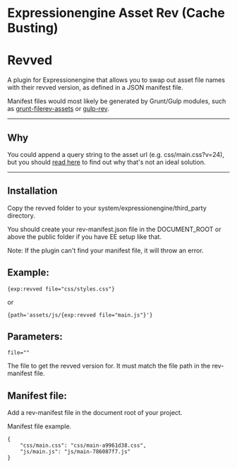 # Expressionengine Asset Rev (Cache Busting)

# Revved
A plugin for Expressionengine that allows you to swap out asset file names with their revved version, as defined in a JSON manifest file.

Manifest files would most likely be generated by Grunt/Gulp modules, such as [grunt-filerev-assets](https://github.com/richardbolt/grunt-filerev-assets) or [gulp-rev](https://github.com/sindresorhus/gulp-rev).

---
## Why
You could append a query string to the asset url (e.g. css/main.css?v=24), but you should [read here](http://www.stevesouders.com/blog/2008/08/23/revving-filenames-dont-use-querystring/) to find out why that's not an ideal solution.

---


## Installation
Copy the revved folder to your system/expressionengine/third_party directory.

You should create your rev-manifest.json file in the DOCUMENT_ROOT or above the public folder if you have EE setup like that.

Note: If the plugin can't find your manifest file, it will throw an error.

## Example:
`{exp:revved file="css/styles.css"}`

or

`{path='assets/js/{exp:revved file="main.js"}'}`


## Parameters:
`file=""`

The file to get the revved version for.
It must match the file path in the rev-manifest file.


## Manifest file:
Add a rev-manifest file in the document root of your project.

Manifest file example.

```
{
    "css/main.css": "css/main-a9961d38.css",
    "js/main.js": "js/main-786087f7.js"
}
```